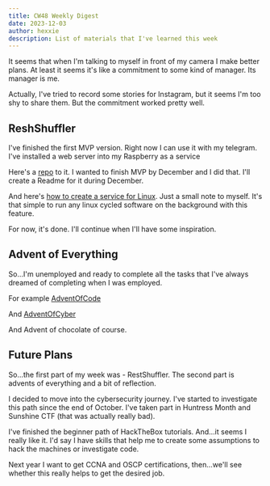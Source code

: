 ```yaml
---
title: CW48 Weekly Digest
date: 2023-12-03
author: hexxie
description: List of materials that I've learned this week
---
```


It seems that when I'm talking to myself in front of my camera I make better plans. At least it seems it's like a commitment to some kind of manager. Its manager is me.

Actually, I've tried to record some stories for Instagram, but it seems I'm too shy to share them. But the commitment worked pretty well.

## ReshShuffler

I've finished the first MVP version. 
Right now I can use it with my telegram. 
I've installed a web server into my Raspberry as a service

Here's a [repo](https://github.com/Hexxie/RestShuffler) to it. I wanted to finish MVP by December and I did that. I'll create a Readme for it during December.

And here's [how to create a service for Linux](https://hexxie.github.io/posts/how-to-create-linux-service/). Just a small note to myself. It's that simple to run any linux cycled software on the background with this feature. 

For now, it's done. I'll continue when I'll have some inspiration.

## Advent of Everything

So...I'm unemployed and ready to complete all the tasks that I've always dreamed of completing when I was employed.

For example [AdventOfCode](https://adventofcode.com/2023)

And [AdventOfCyber](https://tryhackme.com/room/adventofcyber2023)

And Advent of chocolate of course.

## Future Plans

So...the first part of my week was - RestShuffler.
The second part is advents of everything and a bit of reflection.

I decided to move into the cybersecurity journey. I've started to investigate this path since the end of October. I've taken part in Huntress Month and Sunshine CTF (that was actually really bad).

I've finished the beginner path of HackTheBox tutorials. And...it seems I really like it. I'd say I have skills that help me to create some assumptions to hack the machines or investigate code. 

Next year I want to get CCNA and OSCP certifications, then...we'll see whether this really helps to get the desired job.